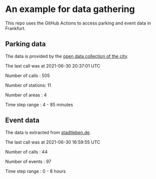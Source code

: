 # An example for data gathering

This repo uses the GitHub Actions to access parking and event data in Frankfurt.

## Parking data
The data is provided by the [open data collection of the city](https://www.offenedaten.frankfurt.de/).

The last call was at 2021-06-30 20:37:01 UTC

Number of calls   : 505

Number of stations:  11

Number of areas   :   4

Time step range   :   4 -  85 minutes


## Event data
The data is extracted from [stadtleben.de](https://stadtleben.de/frankfurt/).

The last call was at 2021-06-30 16:59:55 UTC

Number of calls   : 44

Number of events  : 97

Time step range   :  0 -  8 hours

